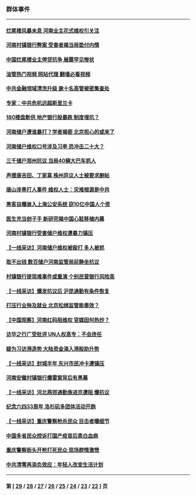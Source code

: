 ### 群体事件
---
#### [烂尾楼风暴未息 河南业主花式维权引关注](../../pages/ncid279/n13794519.md?08050845) 
#### [河南村镇银行弊案 受害者揭当局垫付内情](../../pages/ncid279/n13791990.md?08050845) 
#### [中国烂尾楼业主停贷抗争 展露罕见惨状](../../pages/ncid279/n13787794.md?08050845) 
#### [油管热门视频 网站代理 翻墙必看视频](http://209.222.30.114:81/youtube.html?08050845)
#### [中共金融领域清洗升级 逾十名高管被密集查处](../../pages/ncid279/n13782694.md?08050845) 
#### [专家：中共危机远超斯里兰卡](../../pages/ncid279/n13782248.md?08050845) 
#### [180楼盘断供 地产银行股暴跌 制度埋坑？](../../pages/ncid279/n13780778.md?08050845) 
#### [河南储户遭谁暴打？学者揭密 北京担心的或来了](../../pages/ncid279/n13779407.md?08050845) 
#### [河南储户维权口号涉及习李 恐冲击二十大？](../../pages/ncid279/n13778148.md?08050845) 
#### [三千储户郑州抗议 当局40辆大巴车抓人](../../pages/ncid279/n13777593.md?08050845) 
#### [声援唐吉田、丁家喜 株州异议人士被要求删帖](../../pages/ncid279/n13775534.md?08050845) 
#### [唐山涉黑打人事件 维权人士：灾难根源是中共](../../pages/ncid279/n13773534.md?08050845) 
#### [黑客自曝骇入上海公安系统 窃10亿中国人个资](../../pages/ncid279/n13773395.md?08050845) 
#### [医生充当刽子手 新研究揭中国心脏移植内幕](../../pages/ncid279/n13772291.md?08050845) 
#### [河南村镇银行受害储户维权遭暴力镇压](../../pages/ncid279/n13770841.md?08050845) 
#### [【一线采访】河南储户维权被殴打 多人被抓](../../pages/ncid279/n13768629.md?08050845) 
#### [取不出钱 数百储户河南监管局前静坐抗议](../../pages/ncid279/n13767198.md?08050845) 
#### [村镇银行提现难事件或重演 个别民营银行风险高](../../pages/ncid279/n13764495.md?08050845) 
#### [【一线采访】爆发抗议后 沪昆通勤有条件恢复](../../pages/ncid279/n13763504.md?08050845) 
#### [打压行业殃及就业 北京松绑监管能奏效？](../../pages/ncid279/n13761130.md?08050845) 
#### [【中国观察】河南红码阻维权 官媒因何热炒？](../../pages/ncid279/n13760146.md?08050845) 
#### [访华之行广受批评 UN人权高专：不会连任](../../pages/ncid279/n13758655.md?08050845) 
#### [疑为习访港造势 大陆资金涌入港股助升势](../../pages/ncid279/n13756127.md?08050845) 
#### [【一线采访】封城半年 东兴市民冲卡遭镇压](../../pages/ncid279/n13754277.md?08050845) 
#### [河南安徽村镇银行爆雷案背后有黑幕](../../pages/ncid279/n13754230.md?08050845) 
#### [【一线采访】河北燕郊通勤族进京遭阻 爆抗议](../../pages/ncid279/n13749999.md?08050845) 
#### [纪念六四33周年 洛杉矶多团体活动开跑](../../pages/ncid279/n13749760.md?08050845) 
#### [【一线采访】重庆警察枪杀民众 目击者曝细节](../../pages/ncid279/n13749360.md?08050845) 
#### [中国多省民众控诉打国产疫苗后患白血病](../../pages/ncid279/n13748740.md?08050845) 
#### [重庆警察街头开枪打死民众 现场群情激愤](../../pages/ncid279/n13749070.md?08050845) 
#### [中共清零再添负效应：年轻人改变生活计划](../../pages/ncid279/n13748102.md?08050845) 

---
#### 第 [ [29](./29.md?08050845) / [28](./28.md?08050845) / [27](./27.md?08050845) / [26](./26.md?08050845) / [25](./25.md?08050845) / [24](./24.md?08050845) / [23](./23.md?08050845) / [22](./22.md?08050845) ] 页
